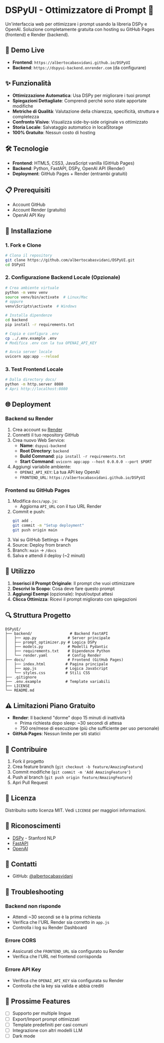# DSPyUI - Ottimizzatore di Prompt 🎯

Un'interfaccia web per ottimizzare i prompt usando la libreria DSPy e OpenAI. Soluzione completamente gratuita con hosting su GitHub Pages (frontend) e Render (backend).

## 🚀 Demo Live

- **Frontend**: `https://albertocabasvidani.github.io/DSPyUI`
- **Backend**: `https://dspyui-backend.onrender.com` (da configurare)

## ✨ Funzionalità

- **Ottimizzazione Automatica**: Usa DSPy per migliorare i tuoi prompt
- **Spiegazioni Dettagliate**: Comprendi perché sono state apportate modifiche
- **Metriche di Qualità**: Valutazione della chiarezza, specificità, struttura e completezza
- **Confronto Visivo**: Visualizza side-by-side originale vs ottimizzato
- **Storia Locale**: Salvataggio automatico in localStorage
- **100% Gratuito**: Nessun costo di hosting

## 🛠️ Tecnologie

- **Frontend**: HTML5, CSS3, JavaScript vanilla (GitHub Pages)
- **Backend**: Python, FastAPI, DSPy, OpenAI API (Render)
- **Deployment**: GitHub Pages + Render (entrambi gratuiti)

## 📋 Prerequisiti

- Account GitHub
- Account Render (gratuito)
- OpenAI API Key

## 🔧 Installazione

### 1. Fork e Clone

```bash
# Clona il repository
git clone https://github.com/albertocabasvidani/DSPyUI.git
cd DSPyUI
```

### 2. Configurazione Backend Locale (Opzionale)

```bash
# Crea ambiente virtuale
python -m venv venv
source venv/bin/activate  # Linux/Mac
# oppure
venv\Scripts\activate  # Windows

# Installa dipendenze
cd backend
pip install -r requirements.txt

# Copia e configura .env
cp ../.env.example .env
# Modifica .env con la tua OPENAI_API_KEY

# Avvia server locale
uvicorn app:app --reload
```

### 3. Test Frontend Locale

```bash
# Dalla directory docs/
python -m http.server 8080
# Apri http://localhost:8080
```

## 🌐 Deployment

### Backend su Render

1. Crea account su [Render](https://render.com)
2. Connetti il tuo repository GitHub
3. Crea nuovo Web Service:
   - **Name**: `dspyui-backend`
   - **Root Directory**: `backend`
   - **Build Command**: `pip install -r requirements.txt`
   - **Start Command**: `uvicorn app:app --host 0.0.0.0 --port $PORT`
4. Aggiungi variabile ambiente:
   - `OPENAI_API_KEY`: La tua API key OpenAI
   - `FRONTEND_URL`: `https://albertocabasvidani.github.io/DSPyUI`

### Frontend su GitHub Pages

1. Modifica `docs/app.js`:
   - Aggiorna `API_URL` con il tuo URL Render
2. Commit e push:
   ```bash
   git add .
   git commit -m "Setup deployment"
   git push origin main
   ```
3. Vai su GitHub Settings → Pages
4. Source: Deploy from branch
5. Branch: `main` → `/docs`
6. Salva e attendi il deploy (~2 minuti)

## 📝 Utilizzo

1. **Inserisci il Prompt Originale**: Il prompt che vuoi ottimizzare
2. **Descrivi lo Scopo**: Cosa deve fare questo prompt
3. **Aggiungi Esempi** (opzionale): Input/output attesi
4. **Clicca Ottimizza**: Ricevi il prompt migliorato con spiegazioni

## 🔍 Struttura Progetto

```
DSPyUI/
├── backend/                 # Backend FastAPI
│   ├── app.py              # Server principale
│   ├── prompt_optimizer.py # Logica DSPy
│   ├── models.py           # Modelli Pydantic
│   ├── requirements.txt    # Dipendenze Python
│   └── render.yaml         # Config Render
├── docs/                   # Frontend (GitHub Pages)
│   ├── index.html         # Pagina principale
│   ├── app.js             # Logica JavaScript
│   └── styles.css         # Stili CSS
├── .gitignore
├── .env.example           # Template variabili
├── LICENSE
└── README.md
```

## ⚠️ Limitazioni Piano Gratuito

- **Render**: Il backend "dorme" dopo 15 minuti di inattività
  - Prima richiesta dopo sleep: ~30 secondi di attesa
  - 750 ore/mese di esecuzione (più che sufficiente per uso personale)
- **GitHub Pages**: Nessun limite per siti statici

## 🤝 Contribuire

1. Fork il progetto
2. Crea feature branch (`git checkout -b feature/AmazingFeature`)
3. Commit modifiche (`git commit -m 'Add AmazingFeature'`)
4. Push al branch (`git push origin feature/AmazingFeature`)
5. Apri Pull Request

## 📄 Licenza

Distribuito sotto licenza MIT. Vedi `LICENSE` per maggiori informazioni.

## 🙏 Riconoscimenti

- [DSPy](https://github.com/stanfordnlp/dspy) - Stanford NLP
- [FastAPI](https://fastapi.tiangolo.com/)
- [OpenAI](https://openai.com/)

## 📧 Contatti

- GitHub: [@albertocabasvidani](https://github.com/albertocabasvidani)

## 🐛 Troubleshooting

### Backend non risponde
- Attendi ~30 secondi se è la prima richiesta
- Verifica che l'URL Render sia corretto in `app.js`
- Controlla i log su Render Dashboard

### Errore CORS
- Assicurati che `FRONTEND_URL` sia configurato su Render
- Verifica che l'URL nel frontend corrisponda

### Errore API Key
- Verifica che `OPENAI_API_KEY` sia configurata su Render
- Controlla che la key sia valida e abbia crediti

## 🚀 Prossime Features

- [ ] Supporto per multiple lingue
- [ ] Export/Import prompt ottimizzati
- [ ] Template predefiniti per casi comuni
- [ ] Integrazione con altri modelli LLM
- [ ] Dark mode